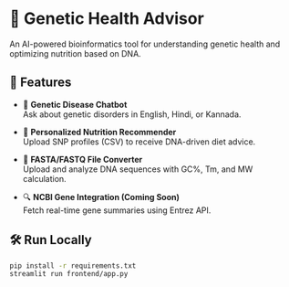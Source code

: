 # 🧬 Genetic Health Advisor

An AI-powered bioinformatics tool for understanding genetic health and optimizing nutrition based on DNA.

## 🚀 Features

- 💬 **Genetic Disease Chatbot**  
  Ask about genetic disorders in English, Hindi, or Kannada.

- 🥗 **Personalized Nutrition Recommender**  
  Upload SNP profiles (CSV) to receive DNA-driven diet advice.

- 📄 **FASTA/FASTQ File Converter**  
  Upload and analyze DNA sequences with GC%, Tm, and MW calculation.

- 🔍 **NCBI Gene Integration (Coming Soon)**  
  Fetch real-time gene summaries using Entrez API.

## 🛠 Run Locally

```bash
pip install -r requirements.txt
streamlit run frontend/app.py

